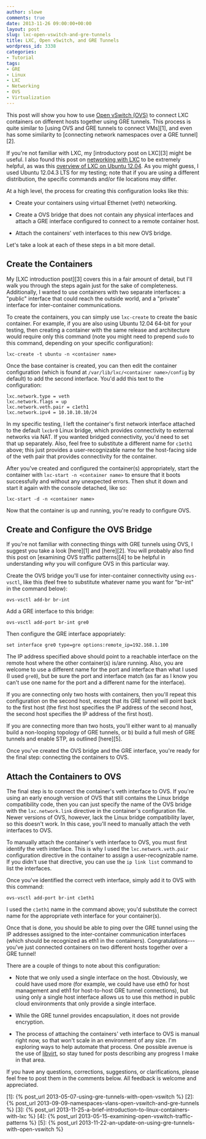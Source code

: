 ```yaml
---
author: slowe
comments: true
date: 2013-11-26 09:00:00+00:00
layout: post
slug: lxc-open-vswitch-and-gre-tunnels
title: LXC, Open vSwitch, and GRE Tunnels
wordpress_id: 3338
categories:
- Tutorial
tags:
- GRE
- Linux
- LXC
- Networking
- OVS
- Virtualization
---
```


This post will show you how to use [Open vSwitch (OVS)](http://openvswitch.org/) to connect LXC containers on different hosts together using GRE tunnels. This process is quite similar to [using OVS and GRE tunnels to connect VMs][1], and even has some similarity to [connecting network namespaces over a GRE tunnel][2].

If you're not familiar with LXC, my [introductory post on LXC][3] might be useful. I also found this post on [networking with LXC](http://containerops.org/2013/11/19/lxc-networking/) to be extremely helpful, as was this [overview of LXC on Ubuntu 12.04](http://www.stgraber.org/2012/05/04/lxc-in-ubuntu-12-04-lts/). As you might guess, I used Ubuntu 12.04.3 LTS for my testing; note that if you are using a different distribution, the specific commands and/or file locations may differ.

At a high level, the process for creating this configuration looks like this:

* Create your containers using virtual Ethernet (veth) networking.

* Create a OVS bridge that does not contain any physical interfaces and attach a GRE interface configured to connect to a remote container host.

* Attach the containers' veth interfaces to this new OVS bridge.

Let's take a look at each of these steps in a bit more detail.

## Create the Containers

My [LXC introduction post][3] covers this in a fair amount of detail, but I'll walk you through the steps again just for the sake of completeness. Additionally, I wanted to use containers with two separate interfaces: a "public" interface that could reach the outside world, and a "private" interface for inter-container communications.

To create the containers, you can simply use `lxc-create` to create the basic container. For example, if you are also using Ubuntu 12.04 64-bit for your testing, then creating a container with the same release and architecture would require only this command (note you might need to prepend `sudo` to this command, depending on your specific configuration):

    lxc-create -t ubuntu -n <container name>

Once the base container is created, you can then edit the container configuration (which is found at `/var/lib/lxc/<container name>/config` by default) to add the second interface. You'd add this text to the configuration:

    lxc.network.type = veth
    lxc.network.flags = up
    lxc.network.veth.pair = c1eth1
    lxc.network.ipv4 = 10.10.10.10/24

In my specific testing, I left the container's first network interface attached to the default `lxcbr0` Linux bridge, which provides connectivity to external networks via NAT. If you wanted bridged connectivity, you'd need to set that up separately. Also, feel free to substitute a different name for `c1eth1` above; this just provides a user-recognizable name for the host-facing side of the veth pair that provides connectivity for the container.

After you've created and configured the container(s) appropriately, start the container with `lxc-start -n <container name>` to ensure that it boots successfully and without any unexpected errors. Then shut it down and start it again with the console detached, like so:

    lxc-start -d -n <container name>

Now that the container is up and running, you're ready to configure OVS.

## Create and Configure the OVS Bridge

If you're not familiar with connecting things with GRE tunnels using OVS, I suggest you take a look [here][1] and [here][2]. You will probably also find this post on [examining OVS traffic patterns][4] to be helpful in understanding _why_ you will configure OVS in this particular way.

Create the OVS bridge you'll use for inter-container connectivity using `ovs-vsctl`, like this (feel free to substitute whatever name you want for "br-int" in the command below):

    ovs-vsctl add-br br-int

Add a GRE interface to this bridge:

    ovs-vsctl add-port br-int gre0

Then configure the GRE interface appopriately:

    set interface gre0 type=gre options:remote_ip=192.168.1.100

The IP address specified above should point to a reachable interface on the remote host where the other container(s) is/are running. Also, you are welcome to use a different name for the port and interface than what I used (I used `gre0`), but be sure the port and interface match (as far as I know you can't use one name for the port and a different name for the interface).

If you are connecting only two hosts with containers, then you'll repeat this configuration on the second host, except that its GRE tunnel will point back to the first host (the first host specifies the IP address of the second host, the second host specifies the IP address of the first host).

If you are connecting more than two hosts, you'll either want to a) manually build a non-looping topology of GRE tunnels, or b) build a full mesh of GRE tunnels and enable STP, as outlined [here][5].

Once you've created the OVS bridge and the GRE interface, you're ready for the final step: connecting the containers to OVS.

## Attach the Containers to OVS

The final step is to connect the container's veth interface to OVS. If you're using an early enough version of OVS that still contains the Linux bridge compatibility code, then you can just specify the name of the OVS bridge with the `lxc.network.link` directive in the container's configuration file. Newer versions of OVS, however, lack the Linux bridge compatibility layer, so this doesn't work. In this case, you'll need to manually attach the veth interfaces to OVS.

To manually attach the container's veth interface to OVS, you must first identify the veth interface. This is why I used the `lxc.network.veth.pair` configuration directive in the container to assign a user-recognizable name. If you didn't use that directive, you can use the `ip link list` command to list the interfaces.

Once you've identified the correct veth interface, simply add it to OVS with this command:

    ovs-vsctl add-port br-int c1eth1

I used the `c1eth1` name in the command above; you'd substitute the correct name for the appropriate veth interface for your container(s).

Once that is done, you should be able to ping over the GRE tunnel using the IP addresses assigned to the inter-container communication interfaces (which should be recognized as eth1 in the containers). Congratulations---you've just connected containers on two different hosts together over a GRE tunnel!

There are a couple of things to note about this configuration:

* Note that we only used a single interface on the host. Obviously, we could have used more (for example, we could have use eth0 for host management and eth1 for host-to-host GRE tunnel connections), but using only a single host interface allows us to use this method in public cloud environments that only provide a single interface.

* While the GRE tunnel provides encapsulation, it does not provide encryption.

* The process of attaching the containers' veth interface to OVS is manual right now, so that won't scale in an environment of any size. I'm exploring ways to help automate that process. One possible avenue is the use of [libvirt](http://libvirt.org/), so stay tuned for posts describing any progress I make in that area.

If you have any questions, corrections, suggestions, or clarifications, please feel free to post them in the comments below. All feedback is welcome and appreciated.

[1]: {% post_url 2013-05-07-using-gre-tunnels-with-open-vswitch %}
[2]: {% post_url 2013-09-09-namespaces-vlans-open-vswitch-and-gre-tunnels %}
[3]: {% post_url 2013-11-25-a-brief-introduction-to-linux-containers-with-lxc %}
[4]: {% post_url 2013-05-15-examining-open-vswitch-traffic-patterns %}
[5]: {% post_url 2013-11-22-an-update-on-using-gre-tunnels-with-open-vswitch %}
